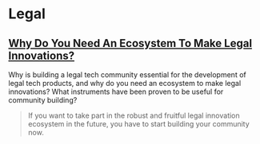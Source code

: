 # Legal

## [Why Do You Need An Ecosystem To Make Legal Innovations?](https://www.forbes.com/sites/valentinpivovarov/2019/02/20/legaltechecosystem/)

Why is building a legal tech community essential for the development of legal tech products, and why do you need an ecosystem to make legal innovations? What instruments have been proven to be useful for community building?

> If you want to take part in the robust and fruitful legal innovation ecosystem in the future, you have to start building your community now.


